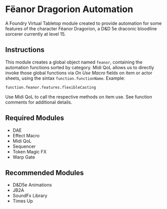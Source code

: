 # Fëanor Dragorion Automation
A Foundry Virtual Tabletop module created to provide automation for some features of the character Fëanor Dragorion, a D&D 5e draconic bloodline sorcerer currently at level 15.

## Instructions
This module creates a global object named `feanor`, containing the automation functions sorted by category. Midi QoL allows us to directly invoke those global functions via *On Use Macro* fields on item or actor sheets, using the sintax `function.functionName`. Example:
```
function.feanor.features.flexibleCasting
```
Use Midi QoL to call the respective methods on item use. See function comments for additional details.

## Required Modules
- DAE
- Effect Macro
- Midi QoL
- Sequencer
- Token Magic FX
- Warp Gate

## Recommended Modules
- D&D5e Animations
- JB2A
- SoundFx Library
- Times Up